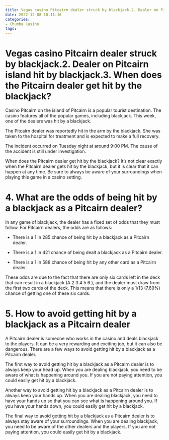 ```yaml
---
title: Vegas casino Pitcairn dealer struck by blackjack.2. Dealer on Pitcairn island hit by blackjack.3. When does the Pitcairn dealer get hit by the blackjack
date: 2022-12-08 18:11:16
categories:
- Chumba Casino
tags:
---
```



#  Vegas casino Pitcairn dealer struck by blackjack.2. Dealer on Pitcairn island hit by blackjack.3. When does the Pitcairn dealer get hit by the blackjack?

Casino Pitcairn on the island of Pitcairn is a popular tourist destination. The casino features all of the popular games, including blackjack. This week, one of the dealers was hit by a blackjack.

The Pitcairn dealer was reportedly hit in the arm by the blackjack. She was taken to the hospital for treatment and is expected to make a full recovery.

The incident occurred on Tuesday night at around 9:00 PM. The cause of the accident is still under investigation.

When does the Pitcairn dealer get hit by the blackjack? It’s not clear exactly when the Pitcairn dealer gets hit by the blackjack, but it is clear that it can happen at any time. Be sure to always be aware of your surroundings when playing this game in a casino setting.

# 4. What are the odds of being hit by a blackjack as a Pitcairn dealer?

In any game of blackjack, the dealer has a fixed set of odds that they must follow. For Pitcairn dealers, the odds are as follows:

- There is a 1 in 285 chance of being hit by a blackjack as a Pitcairn dealer.

- There is a 1 in 421 chance of being dealt a blackjack as a Pitcairn dealer.

- There is a 1 in 588 chance of being hit by any other card as a Pitcairn dealer.

These odds are due to the fact that there are only six cards left in the deck that can result in a blackjack (A 2 3 4 5 6 ), and the dealer must draw from the first two cards of the deck. This means that there is only a 1/13 (7.69%) chance of getting one of these six cards.

# 5. How to avoid getting hit by a blackjack as a Pitcairn dealer

A Pitcairn dealer is someone who works in the casino and deals blackjack to the players. It can be a very rewarding and exciting job, but it can also be dangerous. There are a few ways to avoid getting hit by a blackjack as a Pitcairn dealer.

The first way to avoid getting hit by a blackjack as a Pitcairn dealer is to always keep your head up. When you are dealing blackjack, you need to be aware of what is happening around you. If you are not paying attention, you could easily get hit by a blackjack.

Another way to avoid getting hit by a blackjack as a Pitcairn dealer is to always keep your hands up. When you are dealing blackjack, you need to have your hands up so that you can see what is happening around you. If you have your hands down, you could easily get hit by a blackjack.

The final way to avoid getting hit by a blackjack as a Pitcairn dealer is to always stay aware of your surroundings. When you are dealing blackjack, you need to be aware of the other dealers and the players. If you are not paying attention, you could easily get hit by a blackjack.
